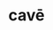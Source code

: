 ---
title: cavē
di: (to one person)
meaning: be careful!
ch: four
pos: conjverb
inactive: yes
mt: yes
mt1thru4: yes
---